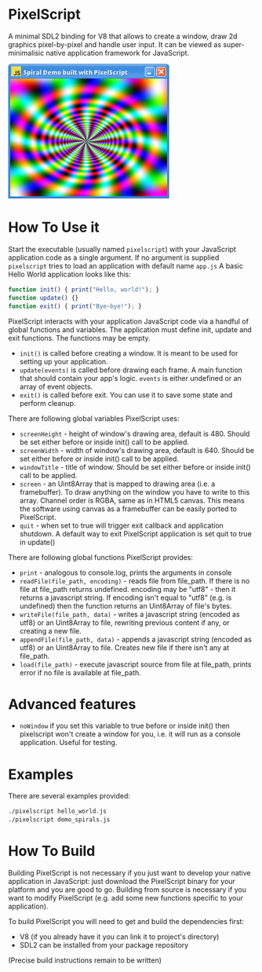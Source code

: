 # PixelScript
A minimal SDL2 binding for V8 that allows to create a window, draw 2d graphics pixel-by-pixel and handle user input. It can be viewed as super-minimalisic native application framework for JavaScript.

![alt screenshot](https://raw.githubusercontent.com/crystalline/PixelScript/master/demo.png)

# How To Use it
Start the executable (usually named `pixelscript`) with your JavaScript application code as a single argument.
If no argument is supplied `pixelscript` tries to load an application with default name `app.js`
A basic Hello World application looks like this:
```javascript
function init() { print("Hello, world!"); }
function update() {}
function exit() { print("Bye~bye!"); }
```

PixelScript interacts with your application JavaScript code via a handful of global functions and variables. The application must define init, update and exit functions. The functions may be empty.
* `init()` is called before creating a window. It is meant to be used for setting up your application.
* `update(events)` is called before drawing each frame. A main function that should contain your app's logic. `events` is either undefined or an array of event objects.
* `exit()` is called before exit. You can use it to save some state and perform cleanup.

There are following global variables PixelScript uses:
* `screenHeight` - height of window's drawing area, default is 480. Should be set either before or inside init() call to be applied.
* `screenWidth` - width of window's drawing area, default is 640. Should be set either before or inside init() call to be applied.
* `windowTitle` - title of window. Should be set either before or inside init() call to be applied.
* `screen` - an Uint8Array that is mapped to drawing area (i.e. a framebuffer). To draw anything on the window you have to write to this array. Channel order is RGBA, same as in HTML5 canvas. This means the software using canvas as a framebuffer can be easily ported to PixelScript.
* `quit` - when set to true will trigger exit callback and application shutdown. A default way to exit PixelScript application is set quit to true in update()

There are following global functions PixelScript provides:
* `print` - analogous to console.log, prints the arguments in console
* `readFile(file_path, encoding)` - reads file from file_path. If there is no file at file_path returns undefined. encoding may be "utf8" - then it returns a javascript string. If encoding isn't equal to "utf8" (e.g. is undefined) then the function returns an Uint8Array of file's bytes.
* `writeFile(file_path, data)` - writes a javascript string (encoded as utf8) or an Uint8Array to file, rewriting previous content if any, or creating a new file.
* `appendFile(file_path, data)` - appends a javascript string (encoded as utf8) or an Uint8Array to file. Creates new file if there isn't any at file_path.
* `load(file_path)` - execute javascript source from file at file_path, prints error if no file is available at file_path.

# Advanced features
* `noWindow` if you set this variable to true before or inside init() then pixelscript won't create a window for you, i.e. it will run as a console application. Useful for testing.

# Examples
There are several examples provided:
```bash
./pixelscript hello_world.js
./pixelscript demo_spirals.js
```

# How To Build
Building PixelScript is not necessary if you just want to develop your native application in JavaScript: just download the PixelScript binary for your platform and you are good to go.
Building from source is necessary if you want to modify PixelScript (e.g. add some new functions specific to your application).

To build PixelScript you will need to get and build the dependencies first:
* V8 (if you already have it you can link it to project's directory)
* SDL2 can be installed from your package repository

(Precise build instructions remain to be written)
